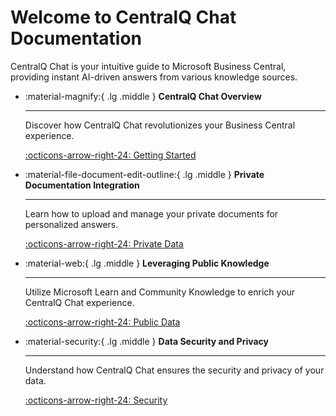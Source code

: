 # Welcome to CentralQ Chat Documentation

CentralQ Chat is your intuitive guide to Microsoft Business Central, providing instant AI-driven answers from various knowledge sources.

<div class="grid cards" markdown>

-   :material-magnify:{ .lg .middle } __CentralQ Chat Overview__

    ---

    Discover how CentralQ Chat revolutionizes your Business Central experience.

    [:octicons-arrow-right-24: Getting Started](getting-started.md)

-   :material-file-document-edit-outline:{ .lg .middle } __Private Documentation Integration__

    ---

    Learn how to upload and manage your private documents for personalized answers.

    [:octicons-arrow-right-24: Private Data](knowledgebase/private-data/add-files.md)

-   :material-web:{ .lg .middle } __Leveraging Public Knowledge__

    ---

    Utilize Microsoft Learn and Community Knowledge to enrich your CentralQ Chat experience.

    [:octicons-arrow-right-24: Public Data](knowledgebase/public-data.md)

-   :material-security:{ .lg .middle } __Data Security and Privacy__

    ---

    Understand how CentralQ Chat ensures the security and privacy of your data.

    [:octicons-arrow-right-24: Security](security.md)

</div>
